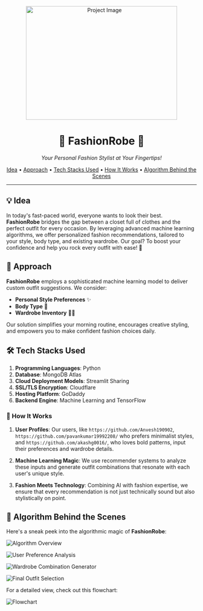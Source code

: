 <p align="center">
  <img src="https://www.bing.com/images/create/fashionai-image/1-661419c38a19447b9ed97a783c0ea6a8?id=WF2vpilLAWU6dGlzPnT%2f1w%3d%3d&view=detailv2&idpp=genimg&idpclose=1&thId=OIG3.0nmTO9CEvCAWn99nC7sX&frame=sydedg&FORM=SYDBIC" alt="Project Image" width="400" height="300">
</p>

<h1 align="center">👗 FashionRobe 👔</h1>

<p align="center">
  <i>Your Personal Fashion Stylist at Your Fingertips!</i>
</p>

<p align="center">
  <a href="#idea">Idea</a> •
  <a href="#approach">Approach</a> •
  <a href="#tech-stacks-used">Tech Stacks Used</a> •
  <a href="#how-it-works">How It Works</a> •
  <a href="#algorithm-behind-the-scenes">Algorithm Behind the Scenes</a>
</p>

---

## 💡 Idea

In today's fast-paced world, everyone wants to look their best. **FashionRobe** bridges the gap between a closet full of clothes and the perfect outfit for every occasion. By leveraging advanced machine learning algorithms, we offer personalized fashion recommendations, tailored to your style, body type, and existing wardrobe. Our goal? To boost your confidence and help you rock every outfit with ease! 🌟

## 🚀 Approach

**FashionRobe** employs a sophisticated machine learning model to deliver custom outfit suggestions. We consider:

- **Personal Style Preferences** ✨
- **Body Type** 🧍
- **Wardrobe Inventory** 👚👖

Our solution simplifies your morning routine, encourages creative styling, and empowers you to make confident fashion choices daily.

 ## 🛠️ Tech Stacks Used

1. **Programming Languages**: Python
2. **Database**: MongoDB Atlas
3. **Cloud Deployment Models**: Streamlit Sharing
4. **SSL/TLS Encryption**: Cloudflare
5. **Hosting Platform**: GoDaddy
6. **Backend Engine**: Machine Learning and TensorFlow

### 🤖 How It Works

1. **User Profiles**: Our users, like `https://github.com/Anvesh190902`, `https://github.com/pavankumar19992208/` who prefers minimalist styles, and `https://github.com/akashg0016/`, who loves bold patterns, input their preferences and wardrobe details.
   
2. **Machine Learning Magic**: We use recommender systems to analyze these inputs and generate outfit combinations that resonate with each user's unique style.

3. **Fashion Meets Technology**: Combining AI with fashion expertise, we ensure that every recommendation is not just technically sound but also stylistically on point.

## 🧠 Algorithm Behind the Scenes

Here's a sneak peek into the algorithmic magic of **FashionRobe**:

![Algorithm Overview](https://media.voguebusiness.com/photos/5ef0ca4d55b65a5f20aa3bcf/2:3/w_1920,c_limit/-bias-ai-june-20-story.gif)

![User Preference Analysis](https://cdn.dribbble.com/users/2592835/screenshots/9197223/media/f638376aada04c042e4912e424e3acc0.gif)

![Wardrobe Combination Generator](https://assets-global.website-files.com/647a5cfe9ae504d687e5d999/647e592f4340025f76ee87b3_ezgif.com-gif-maker.gif)

![Final Outfit Selection](https://media4.giphy.com/media/v1.Y2lkPTc5MGI3NjExNGhjeG1hYm81MXM0Y3NxYTExZ3UwYmlsM2UxczRscmExM25rdjJ0NiZlcD12MV9pbnRlcm5hbF9naWZfYnlfaWQmY3Q9Zw/xT0xez4EbpWKM9kTrG/giphy.gif)

For a detailed view, check out this flowchart:

![Flowchart](https://github.com/pavankumar19992208/frost_hack/assets/96653443/8f314dca-5c38-420c-9719-3e80d22074ce)

